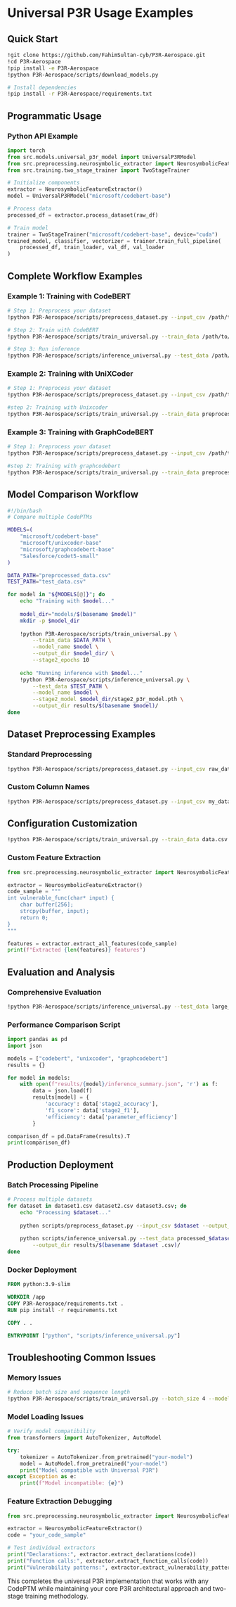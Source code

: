 

# Universal P3R Usage Examples

## Quick Start
```bash
!git clone https://github.com/FahimSultan-cyb/P3R-Aerospace.git
!cd P3R-Aerospace
!pip install -e P3R-Aerospace
!python P3R-Aerospace/scripts/download_models.py

# Install dependencies
!pip install -r P3R-Aerospace/requirements.txt

```

## Programmatic Usage

### Python API Example
```python
import torch
from src.models.universal_p3r_model import UniversalP3RModel
from src.preprocessing.neurosymbolic_extractor import NeurosymbolicFeatureExtractor
from src.training.two_stage_trainer import TwoStageTrainer

# Initialize components
extractor = NeurosymbolicFeatureExtractor()
model = UniversalP3RModel("microsoft/codebert-base")

# Process data
processed_df = extractor.process_dataset(raw_df)

# Train model
trainer = TwoStageTrainer("microsoft/codebert-base", device="cuda")
trained_model, classifier, vectorizer = trainer.train_full_pipeline(
    processed_df, train_loader, val_df, val_loader
)
```



## Complete Workflow Examples

### Example 1: Training with CodeBERT
```bash
# Step 1: Preprocess your dataset
!python P3R-Aerospace/scripts/preprocess_dataset.py --input_csv /path/to/your_dataset.csv --output_csv /path/to/preprocessed_dataset.csv

# Step 2: Train with CodeBERT
!python P3R-Aerospace/scripts/train_universal.py --train_data /path/to/preprocessed_dataset.csv --model_name microsoft/codebert-base --output_dir models/codebert/ --stage2_epochs 15 --batch_size 16

# Step 3: Run inference
!python P3R-Aerospace/scripts/inference_universal.py --test_data /path/to/test_data.csv --model_name microsoft/codebert-base --stage2_model models/codebert/stage2_p3r_model.pth --output_dir results/codebert/
```

### Example 2: Training with UniXCoder  
```bash
# Step 1: Preprocess your dataset
!python P3R-Aerospace/scripts/preprocess_dataset.py --input_csv /path/to/your_dataset.csv --output_csv /path/to/preprocessed_dataset.csv

#step 2: Training with Unixcoder
!python P3R-Aerospace/scripts/train_universal.py --train_data preprocessed_data.csv --model_name microsoft/unixcoder-base --output_dir models/unixcoder/ --stage2_epochs 12 --stage2_lr 1e-5 --batch_size 8
```

### Example 3: Training with GraphCodeBERT
```bash
# Step 1: Preprocess your dataset
!python P3R-Aerospace/scripts/preprocess_dataset.py --input_csv /path/to/your_dataset.csv --output_csv /path/to/preprocessed_dataset.csv

#step 2: Training with graphcodebert
!python P3R-Aerospace/scripts/train_universal.py --train_data preprocessed_data.csv --model_name microsoft/graphcodebert-base --output_dir models/graphcodebert/ --val_split 0.15
```

## Model Comparison Workflow

```bash
#!/bin/bash
# Compare multiple CodePTMs

MODELS=(
    "microsoft/codebert-base"
    "microsoft/unixcoder-base" 
    "microsoft/graphcodebert-base"
    "Salesforce/codet5-small"
)

DATA_PATH="preprocessed_data.csv"
TEST_PATH="test_data.csv"

for model in "${MODELS[@]}"; do
    echo "Training with $model..."
    
    model_dir="models/$(basename $model)"
    mkdir -p $model_dir
    
    !python P3R-Aerospace/scripts/train_universal.py \
        --train_data $DATA_PATH \
        --model_name $model \
        --output_dir $model_dir/ \
        --stage2_epochs 10
    
    echo "Running inference with $model..."
    !python P3R-Aerospace/scripts/inference_universal.py \
        --test_data $TEST_PATH \
        --model_name $model \
        --stage2_model $model_dir/stage2_p3r_model.pth \
        --output_dir results/$(basename $model)/
done
```

## Dataset Preprocessing Examples

### Standard Preprocessing
```bash
!python P3R-Aerospace/scripts/preprocess_dataset.py --input_csv raw_data.csv --output_csv processed_data.csv --func_column source_code
```

### Custom Column Names
```bash
!python P3R-Aerospace/scripts/preprocess_dataset.py --input_csv my_dataset.csv --output_csv my_processed.csv --func_column code_content
```

## Configuration Customization



```bash
!python P3R-Aerospace/scripts/train_universal.py --train_data data.csv --config P3R-Aerospace/configs/my_config.yaml
```



### Custom Feature Extraction
```python
from src.preprocessing.neurosymbolic_extractor import NeurosymbolicFeatureExtractor

extractor = NeurosymbolicFeatureExtractor()
code_sample = """
int vulnerable_func(char* input) {
    char buffer[256];
    strcpy(buffer, input);
    return 0;
}
"""

features = extractor.extract_all_features(code_sample)
print(f"Extracted {len(features)} features")
```

## Evaluation and Analysis

### Comprehensive Evaluation
```bash
!python P3R-Aerospace/scripts/inference_universal.py --test_data large_test_set.csv --model_name microsoft/unixcoder-base --stage2_model models/unixcoder/stage2_p3r_model.pth --output_dir detailed_results/ --batch_size 32
```

### Performance Comparison Script
```python
import pandas as pd
import json

models = ["codebert", "unixcoder", "graphcodebert"]
results = {}

for model in models:
    with open(f"results/{model}/inference_summary.json", 'r') as f:
        data = json.load(f)
        results[model] = {
            'accuracy': data['stage2_accuracy'],
            'f1_score': data['stage2_f1'],
            'efficiency': data['parameter_efficiency']
        }

comparison_df = pd.DataFrame(results).T
print(comparison_df)
```

## Production Deployment

### Batch Processing Pipeline
```bash
# Process multiple datasets
for dataset in dataset1.csv dataset2.csv dataset3.csv; do
    echo "Processing $dataset..."
    
    python scripts/preprocess_dataset.py --input_csv $dataset --output_csv processed_$dataset
    
    python scripts/inference_universal.py --test_data processed_$dataset --model_name microsoft/codebert-base --stage2_model models/production_model.pth \
        --output_dir results/$(basename $dataset .csv)/
done
```

### Docker Deployment
```dockerfile
FROM python:3.9-slim

WORKDIR /app
COPY P3R-Aerospace/requirements.txt .
RUN pip install -r requirements.txt

COPY . .

ENTRYPOINT ["python", "scripts/inference_universal.py"]
```

## Troubleshooting Common Issues

### Memory Issues
```bash
# Reduce batch size and sequence length
!python P3R-Aerospace/scripts/train_universal.py --batch_size 4 --model_name microsoft/codebert-base --train_data data.csv
```

### Model Loading Issues
```python
# Verify model compatibility
from transformers import AutoTokenizer, AutoModel

try:
    tokenizer = AutoTokenizer.from_pretrained("your-model")
    model = AutoModel.from_pretrained("your-model")
    print("Model compatible with Universal P3R")
except Exception as e:
    print(f"Model incompatible: {e}")
```

### Feature Extraction Debugging
```python
from src.preprocessing.neurosymbolic_extractor import NeurosymbolicFeatureExtractor

extractor = NeurosymbolicFeatureExtractor()
code = "your_code_sample"

# Test individual extractors
print("Declarations:", extractor.extract_declarations(code))
print("Function calls:", extractor.extract_function_calls(code))
print("Vulnerability patterns:", extractor.extract_vulnerability_patterns(code))
```

This completes the universal P3R implementation that works with any CodePTM while maintaining your core P3R architectural approach and two-stage training methodology.

